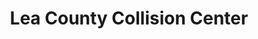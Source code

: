 ---
title: "Lea County Collision Center"
url: /lovington/lea-county-collision-center/
shop: Autowerkstatt
---